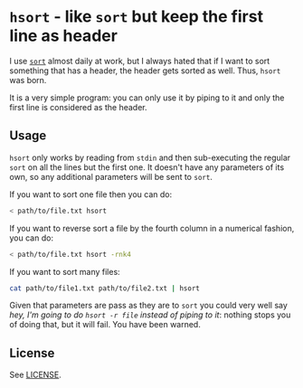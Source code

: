 # `hsort` - like `sort` but keep the first line as header
I use [`sort`](http://man7.org/linux/man-pages/man1/sort.1.html) almost daily at work, but I always hated that if I want to sort something that has a header, the header gets sorted as well. Thus, `hsort` was born.

It is a very simple program: you can only use it by piping to it and only the first line is considered as the header.

## Usage
`hsort` only works by reading from `stdin` and then sub-executing the regular `sort` on all the lines but the first one. It doesn't have any parameters of its own, so any additional parameters will be sent to `sort`.

If you want to sort one file then you can do:
```sh
< path/to/file.txt hsort
```

If you want to reverse sort a file by the fourth column in a numerical fashion, you can do:
```sh
< path/to/file.txt hsort -rnk4
```

If you want to sort many files:
```sh
cat path/to/file1.txt path/to/file2.txt | hsort
``` 

Given that parameters are pass as they are to `sort` you could very well say _hey, I'm going to do `hsort -r file` instead of piping to it_: nothing stops you of doing that, but it will fail. You have been warned.

## License
See [LICENSE](LICENSE).